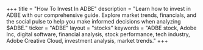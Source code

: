 +++
title = "How To Invest In ADBE"
description = "Learn how to invest in ADBE with our comprehensive guide. Explore market trends, financials, and the social pulse to help you make informed decisions when analyzing $ADBE."
ticker = "ADBE"
layout = "stocks"
keywords = "ADBE stock, Adobe Inc, digital software, financial analysis, stock performance, tech industry, Adobe Creative Cloud, investment analysis, market trends."
+++

